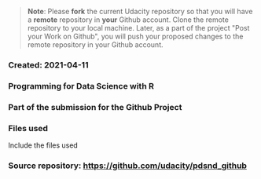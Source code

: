>**Note**: Please **fork** the current Udacity repository so that you will have a **remote** repository in **your** Github account. Clone the remote repository to your local machine. Later, as a part of the project "Post your Work on Github", you will push your proposed changes to the remote repository in your Github account.

### Created: 2021-04-11

### Programming for Data Science with R

### Part of the submission for the Github Project

### Files used
Include the files used

### Source repository: https://github.com/udacity/pdsnd_github